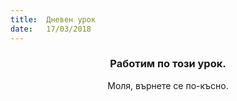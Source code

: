 ```yaml
---
title:  Дневен урок
date:   17/03/2018
---
```


### <center>Работим по този урок.</center>
<center>Моля, върнете се по-късно.</center>